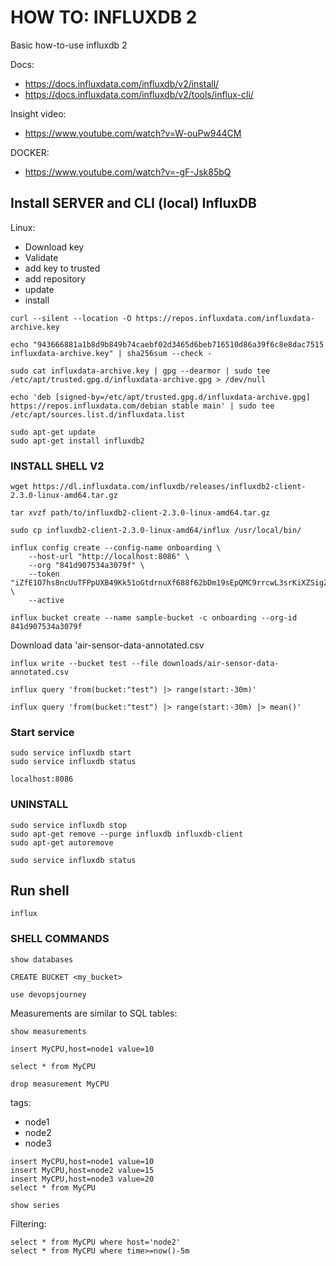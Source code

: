 # HOW TO: INFLUXDB 2
Basic how-to-use influxdb 2

Docs:
- https://docs.influxdata.com/influxdb/v2/install/
- https://docs.influxdata.com/influxdb/v2/tools/influx-cli/

Insight video:
- https://www.youtube.com/watch?v=W-ouPw944CM

DOCKER:
- https://www.youtube.com/watch?v=-gF-Jsk85bQ

## Install SERVER and CLI (local) InfluxDB
Linux:
- Download key
- Validate
- add key to trusted
- add repository
- update
- install
```
curl --silent --location -O https://repos.influxdata.com/influxdata-archive.key
```
```
echo "943666881a1b8d9b849b74caebf02d3465d6beb716510d86a39f6c8e8dac7515  influxdata-archive.key" | sha256sum --check -
```
```
sudo cat influxdata-archive.key | gpg --dearmor | sudo tee /etc/apt/trusted.gpg.d/influxdata-archive.gpg > /dev/null
```
```
echo 'deb [signed-by=/etc/apt/trusted.gpg.d/influxdata-archive.gpg] https://repos.influxdata.com/debian stable main' | sudo tee /etc/apt/sources.list.d/influxdata.list
```
```
sudo apt-get update
sudo apt-get install influxdb2
```

### INSTALL SHELL V2
```
wget https://dl.influxdata.com/influxdb/releases/influxdb2-client-2.3.0-linux-amd64.tar.gz

tar xvzf path/to/influxdb2-client-2.3.0-linux-amd64.tar.gz

sudo cp influxdb2-client-2.3.0-linux-amd64/influx /usr/local/bin/
```
```
influx config create --config-name onboarding \
    --host-url "http://localhost:8086" \
    --org "841d907534a3079f" \
    --token "iZfE1O7hs8ncUuTFPpUXB49Kk51oGtdrnuXf688f62bDm19sEpQMC9rrcwL3srKiXZSigZ52SLHm1MuQKPmc3g==" \
    --active
```
```
influx bucket create --name sample-bucket -c onboarding --org-id 841d907534a3079f
```
Download data 'air-sensor-data-annotated.csv
```
influx write --bucket test --file downloads/air-sensor-data-annotated.csv
```
```
influx query 'from(bucket:"test") |> range(start:-30m)'
```
```
influx query 'from(bucket:"test") |> range(start:-30m) |> mean()'
```
### Start service
```
sudo service influxdb start
sudo service influxdb status
```
```
localhost:8086
```
### UNINSTALL
```
sudo service influxdb stop
sudo apt-get remove --purge influxdb influxdb-client
sudo apt-get autoremove
```
```
sudo service influxdb status
```

## Run shell
```
influx
```


### SHELL COMMANDS
```
show databases
```
```
CREATE BUCKET <my_bucket>
```
```
use devopsjourney
```
Measurements are similar to SQL tables:
```
show measurements
```
```
insert MyCPU,host=node1 value=10
```
```
select * from MyCPU
```
```
drop measurement MyCPU
```
tags:
- node1
- node2
- node3
```
insert MyCPU,host=node1 value=10
insert MyCPU,host=node2 value=15
insert MyCPU,host=node3 value=20
select * from MyCPU
```
```
show series
```
Filtering:
```
select * from MyCPU where host='node2'
select * from MyCPU where time>=now()-5m
```